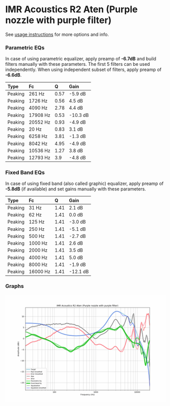 # IMR Acoustics R2 Aten (Purple nozzle with purple filter)
See [usage instructions](https://github.com/jaakkopasanen/AutoEq#usage) for more options and info.

### Parametric EQs
In case of using parametric equalizer, apply preamp of **-6.7dB** and build filters manually
with these parameters. The first 5 filters can be used independently.
When using independent subset of filters, apply preamp of **-6.6dB**.

| Type    | Fc       |    Q | Gain     |
|:--------|:---------|:-----|:---------|
| Peaking | 261 Hz   | 0.57 | -5.9 dB  |
| Peaking | 1726 Hz  | 0.56 | 4.5 dB   |
| Peaking | 4090 Hz  | 2.78 | 4.4 dB   |
| Peaking | 17908 Hz | 0.53 | -10.3 dB |
| Peaking | 20552 Hz | 0.93 | -4.9 dB  |
| Peaking | 20 Hz    | 0.83 | 3.1 dB   |
| Peaking | 6258 Hz  | 3.81 | -1.3 dB  |
| Peaking | 8042 Hz  | 4.95 | -4.9 dB  |
| Peaking | 10536 Hz | 1.27 | 3.8 dB   |
| Peaking | 12793 Hz | 3.9  | -4.8 dB  |

### Fixed Band EQs
In case of using fixed band (also called graphic) equalizer, apply preamp of **-5.8dB**
(if available) and set gains manually with these parameters.

| Type    | Fc       |    Q | Gain     |
|:--------|:---------|:-----|:---------|
| Peaking | 31 Hz    | 1.41 | 2.1 dB   |
| Peaking | 62 Hz    | 1.41 | 0.0 dB   |
| Peaking | 125 Hz   | 1.41 | -3.0 dB  |
| Peaking | 250 Hz   | 1.41 | -5.1 dB  |
| Peaking | 500 Hz   | 1.41 | -2.7 dB  |
| Peaking | 1000 Hz  | 1.41 | 2.6 dB   |
| Peaking | 2000 Hz  | 1.41 | 3.5 dB   |
| Peaking | 4000 Hz  | 1.41 | 5.0 dB   |
| Peaking | 8000 Hz  | 1.41 | -1.9 dB  |
| Peaking | 16000 Hz | 1.41 | -12.1 dB |

### Graphs
![](./IMR%20Acoustics%20R2%20Aten%20(Purple%20nozzle%20with%20purple%20filter).png)
